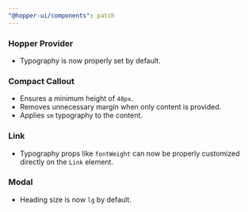 ```yaml
---
"@hopper-ui/components": patch
---
```


### Hopper Provider

- Typography is now properly set by default.

### Compact Callout

- Ensures a minimum height of `48px`.
- Removes unnecessary margin when only content is provided.
- Applies `sm` typography to the content.

### Link

- Typography props like `fontWeight` can now be properly customized directly on the `Link` element.

### Modal

- Heading size is now `lg` by default.
